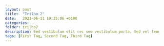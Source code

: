 ```yaml
---
layout: post
title:  "Trilho 2"
date:   2021-06-11 19:35:06 +0100
categories:
folder: trilho2
description: Sed vestibulum elit nec sem vestibulum porta. Sed vel feugiat sapien, ac laoreet ex. Nam tristique at nisl vel auctor. Maecenas condimentum nisl ante, a ullamcorper erat sagittis quis. Cras tincidunt feugiat est, viverra pulvinar quam commodo id. Fusce aliquet sapien elit, sit amet finibus orci tempor pulvinar. Nam sit amet nibh rhoncus, faucibus tortor vehicula, consequat ex.
tags: [First Tag, Second Tag, Third Tag]
---
```

